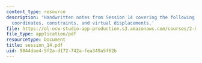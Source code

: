 ```yaml
---
content_type: resource
description: 'Handwritten notes from Session 14 covering the following topics: Generalized
  coordinates, constraints, and virtual displacements.'
file: https://ol-ocw-studio-app-production.s3.amazonaws.com/courses/2-032-dynamics-fall-2004/9844dae45f2ad172742afea349a5f62b_session_14.pdf
file_type: application/pdf
resourcetype: Document
title: session_14.pdf
uid: 9844dae4-5f2a-d172-742a-fea349a5f62b
---
```

